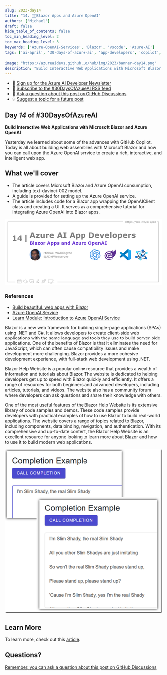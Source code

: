 ```yaml
---
slug: 2023-day14
title: "14. 🧑‍💻Blazor Apps and Azure OpenAI"
authors: ['Michael']
draft: false
hide_table_of_contents: false
toc_min_heading_level: 2
toc_max_heading_level: 3
keywords: ['Azure-OpenAI-Services', 'Blazor', 'vscode', 'Azure-AI']
tags: ['ai-april', '30-days-of-azure-ai', 'app-developers', 'copilot', 'open-ai']

image: "https://azureaidevs.github.io/hub/img/2023/banner-day14.png"
description: "Build Interactive Web Applications with Microsoft Blazor and Azure OpenAI https://azureaidevs.github.io/hub/blog/2023-day14 #30DaysOfAzureAI #AzureAiDevs #AI #OpenAI"
---
```


<head>

  <meta property="og:url" content="https://azureaidevs.github.io/hub/blog/2023-day14" />
  <meta property="og:title" content="Blazor Apps and Azure OpenAI" />
  <meta property="og:description" content="Build Interactive Web Applications with Microsoft Blazor and Azure OpenAI https://azureaidevs.github.io/hub/blog/2023-day14 #30DaysOfAzureAI #AzureAiDevs #AI #OpenAI" />
  <meta property="og:image" content="https://azureaidevs.github.io/hub/img/2023/banner-day14.png" />
  <meta property="og:type" content="article" />
  <meta property="og:site_name" content="Azure AI Developer" />
  

  <link rel="canonical" href="https://blazorhelpwebsite.com/ViewBlogPost/2065"  />

</head>

- 📧 [Sign up for the Azure AI Developer Newsletter](https://aka.ms/azure-ai-dev-newsletter)
- 📰 [Subscribe to the #30DaysOfAzureAI RSS feed](https://azureaidevs.github.io/hub/blog/rss.xml)
- 📌 [Ask a question about this post on GitHub Discussions](https://github.com/AzureAiDevs/hub/discussions/categories/14-blazor-apps-and-azure-openai)
- 💡 [Suggest a topic for a future post](https://github.com/AzureAiDevs/hub/discussions/categories/call-for-content)

## Day _14_ of #30DaysOfAzureAI

<!-- README
The following description is also used for the tweet. So it should be action oriented and grab attention 
If you update the description, please update the description: in the frontmatter as well.
-->

**Build Interactive Web Applications with Microsoft Blazor and Azure OpenAI**

<!-- README
The following is the intro to the post. It should be a short teaser for the post.
-->

Yesterday we learned about some of the advances with GitHub Copilot. Today is all about building web assemblies with Microsoft Blazor and how you can call upon the Azure OpenAI service to create a rich, interactive, and intelligent web app. 

## What we'll cover

<!-- README
The following list is the main points of the post. There should be 3-4 main points.
 -->


- The article covers Microsoft Blazor and Azure OpenAI consumption, including text-davinci-002 model.
- A guide is provided for setting up the Azure OpenAI service.
- The article includes code for a Blazor app wrapping the OpenAIClient class and creating a UI. It serves as a comprehensive tutorial for integrating Azure OpenAI into Blazor apps.

<!-- 
- Main point 1
- Main point 2
- Main point 3 
- Main point 4
-->

![Image banner for day 14](./../../../static/img/2023/banner-day14.png)

<!-- README
Add or update a list relevant references here. These could be links to other blog posts, Microsoft Learn Module, videos, or other resources.
-->


### References

- [Build beautiful, web apps with Blazor](https://dotnet.microsoft.com/apps/aspnet/web-apps/blazor)
- [Azure OpenAI Service](https://azure.microsoft.com/products/cognitive-services/openai-service?WT.mc_id=aiml-89446-dglover)
- [Learn Module: Introduction to Azure OpenAI Service](https://learn.microsoft.com/training/modules/explore-azure-openai?WT.mc_id=aiml-89446-dglover)


<!-- README
The following is the body of the post. It should be an overview of the post that you are referencing.
See the Learn More section, if you supplied a canonical link, then will be displayed here.
-->


Blazor is a new web framework for building single-page applications (SPAs) using .NET and C#. It allows developers to create client-side web applications with the same language and tools they use to build server-side applications. One of the benefits of Blazor is that it eliminates the need for JavaScript, which can often cause compatibility issues and make development more challenging. Blazor provides a more cohesive development experience, with full-stack web development using .NET.

Blazor Help Website is a popular online resource that provides a wealth of information and tutorials about Blazor. The website is dedicated to helping developers get up to speed with Blazor quickly and efficiently. It offers a range of resources for both beginners and advanced developers, including articles, tutorials, and videos. The website also has a community forum where developers can ask questions and share their knowledge with others.

One of the most useful features of the Blazor Help Website is its extensive library of code samples and demos. These code samples provide developers with practical examples of how to use Blazor to build real-world applications. The website covers a range of topics related to Blazor, including components, data binding, navigation, and authentication. With its comprehensive and up-to-date content, the Blazor Help Website is an excellent resource for anyone looking to learn more about Blazor and how to use it to build modern web applications.

![](image.png)

## Learn More

To learn more, check out this [article](https://blazorhelpwebsite.com/ViewBlogPost/2065).


## Questions?

[Remember, you can ask a question about this post on GitHub Discussions](https://github.com/AzureAiDevs/Discussions/discussions/categories/14-blazor-apps-and-azure-openai)